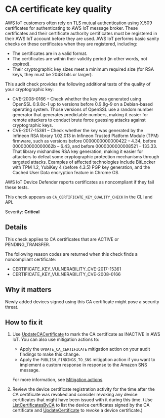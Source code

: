 # CA certificate key quality<a name="audit-chk-ca-cert-key-quality"></a>

AWS IoT customers often rely on TLS mutual authentication using X\.509 certificates for authenticating to AWS IoT message broker\. These certificates and their certificate authority certificates must be registered in their AWS IoT account before they are used\. AWS IoT performs basic sanity checks on these certificates when they are registered, including:
+ The certificates are in a valid format\.
+ The certificates are within their validity period \(in other words, not expired\)\.
+ Their cryptographic key sizes meet a minimum required size \(for RSA keys, they must be 2048 bits or larger\)\.

This audit check provides the following additional tests of the quality of your cryptographic key:
+ CVE\-2008\-0166 – Check whether the key was generated using OpenSSL 0\.9\.8c\-1 up to versions before 0\.9\.8g\-9 on a Debian\-based operating system\. Those versions of OpenSSL use a random number generator that generates predictable numbers, making it easier for remote attackers to conduct brute force guessing attacks against cryptographic keys\.
+ CVE\-2017\-15361 – Check whether the key was generated by the Infineon RSA library 1\.02\.013 in Infineon Trusted Platform Module \(TPM\) firmware, such as versions before 0000000000000422 – 4\.34, before 000000000000062b – 6\.43, and before 0000000000008521 – 133\.33\. That library mishandles RSA key generation, making it easier for attackers to defeat some cryptographic protection mechanisms through targeted attacks\. Examples of affected technologies include BitLocker with TPM 1\.2, YubiKey 4 \(before 4\.3\.5\) PGP key generation, and the Cached User Data encryption feature in Chrome OS\.

AWS IoT Device Defender reports certificates as noncompliant if they fail these tests\.

This check appears as `CA_CERTIFICATE_KEY_QUALITY_CHECK` in the CLI and API\.

Severity: **Critical**

## Details<a name="audit-chk-ca-cert-key-quality-details"></a>

This check applies to CA certificates that are ACTIVE or PENDING\_TRANSFER\.

The following reason codes are returned when this check finds a noncompliant certificate:
+ CERTIFICATE\_KEY\_VULNERABILITY\_CVE\-2017\-15361
+ CERTIFICATE\_KEY\_VULNERABILITY\_CVE\-2008\-0166

## Why it matters<a name="audit-chk-ca-cert-key-quality-why-it-matters"></a>

Newly added devices signed using this CA certificate might pose a security threat\.

## How to fix it<a name="audit-chk-ca-cert-key-quality-how-to-fix"></a>

1. Use [UpdateCACertificate](https://docs.aws.amazon.com/iot/latest/apireference/API_UpdateCACertificate.html) to mark the CA certificate as INACTIVE in AWS IoT\. You can also use mitigation actions to:
   + Apply the `UPDATE_CA_CERTIFICATE` mitigation action on your audit findings to make this change\. 
   + Apply the `PUBLISH_FINDINGS_TO_SNS` mitigation action if you want to implement a custom response in response to the Amazon SNS message\. 

   For more information, see [Mitigation actions](dd-mitigation-actions.md)\.

1. Review the device certificate registration activity for the time after the CA certificate was revoked and consider revoking any device certificates that might have been issued with it during this time\. \(Use [ListCertificatesByCA](https://docs.aws.amazon.com/iot/latest/apireference/API_ListCertificatesByCA.html) to list the device certificates signed by the CA certificate and [UpdateCertificate](https://docs.aws.amazon.com/iot/latest/apireference/API_UpdateCertificate.html) to revoke a device certificate\.\)